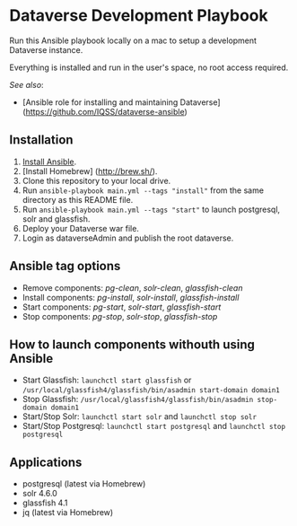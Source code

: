 # Dataverse Development Playbook

Run this Ansible playbook locally on a mac to setup a development Dataverse instance.

Everything is installed and run in the user's space, no root access required.

*See also*:

  - [Ansible role for installing and maintaining Dataverse] (https://github.com/IQSS/dataverse-ansible)

## Installation

  1. [Install Ansible](http://docs.ansible.com/intro_installation.html).
  2. [Install Homebrew] (http://brew.sh/).
  3. Clone this repository to your local drive.
  4. Run `ansible-playbook main.yml --tags "install"` from the same directory as this README file.
  5. Run `ansible-playbook main.yml --tags "start"` to launch postgresql, solr and glassfish.
  6. Deploy your Dataverse war file.
  7. Login as dataverseAdmin and publish the root dataverse.

## Ansible tag options

  - Remove components: _pg-clean_, _solr-clean_, _glassfish-clean_
  - Install components: _pg-install_, _solr-install_, _glassfish-install_
  - Start components: _pg-start_, _solr-start_, _glassfish-start_
  - Stop components: _pg-stop_, _solr-stop_, _glassfish-stop_

## How to launch components withouth using Ansible

  - Start Glassfish: `launchctl start glassfish` or `/usr/local/glassfish4/glassfish/bin/asadmin start-domain domain1`
  - Stop Glassfish: `/usr/local/glassfish4/glassfish/bin/asadmin stop-domain domain1`
  - Start/Stop Solr: `launchctl start solr` and `launchctl stop solr`
  - Start/Stop Postgresql: `launchctl start postgresql` and `launchctl stop postgresql`
   
## Applications

  - postgresql (latest via Homebrew)
  - solr 4.6.0
  - glassfish 4.1
  - jq (latest via Homebrew)
  
  


